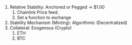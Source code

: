 1. Relative Stability: Anchored or Pegged -> $1.00
   1. Chainlink Price feed.
   2. Set a function to exchange
2. Stability Mechanism (Minting): Algorithmic (Decentralized)
3. Collateral: Exogenous (Crypto)
   1. ETH
   2. BTC